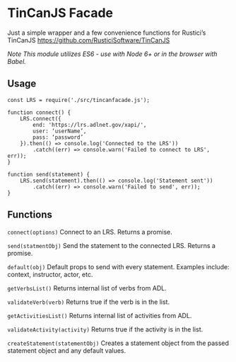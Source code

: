 # TinCanJS Facade

Just a simple wrapper and a few convenience functions for Rustici’s TinCanJS https://github.com/RusticiSoftware/TinCanJS

*Note This module utilizes ES6 - use with Node 6+ or in the browser with Babel.*

## Usage

```
const LRS = require('./src/tincanfacade.js');

function connect() {
    LRS.connect({
        end: 'https://lrs.adlnet.gov/xapi/',
        user: ‘userName’,
        pass: ‘password’
    }).then(() => console.log('Connected to the LRS'))
        .catch((err) => console.warn('Failed to connect to LRS', err));
}

function send(statement) {
    LRS.send(statement).then(() => console.log('Statement sent'))
        .catch((err) => console.warn('Failed to send', err));
}
```

## Functions

`connect(options)` Connect to an LRS. Returns a promise.

`send(statmentObj)` Send the statement to the connected LRS. Returns a promise.

`default(obj)` Default props to send with every statement. Examples include: context, instructor, actor, etc.

`getVerbsList()` Returns internal list of verbs from ADL.

`validateVerb(verb)` Returns true if the verb is in the list.

`getActivitiesList()` Returns internal list of activities from ADL.

`validateActivity(activity)` Returns true if the activity is in the list.

`createStatement(statementObj)` Creates a statement object from the passed statement object and any default values.
